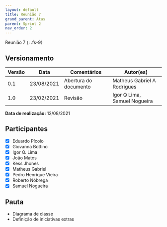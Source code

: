 ```yaml
---
layout: default
title: Reunião 7
grand_parent: Atas
parent: Sprint 2
nav_order: 2
---
```


Reunião 7
{: .fs-9}

## Versionamento

| Versão | Data       | Comentários           | Autor(es)                    |
| ------ | ---------- | --------------------- | ---------------------------- |
| 0.1    | 23/08/2021 | Abertura do documento | Matheus Gabriel A Rodrigues  |
| 1.0    | 23/02/2021 | Revisão               | Igor Q Lima, Samuel Nogueira |

__Data de realização:__ 12/08/2021

## Participantes

- [X] Eduardo Pícolo
- [X] Giovanna Bottino
- [X] Igor Q. Lima
- [X] João Matos
- [X] Kess Jhones
- [X] Matheus Gabriel
- [X] Pedro Henrique Vieira
- [X] Roberto Nóbrega
- [X] Samuel Nogueira

## Pauta

- Diagrama de classe
- Definição de iniciativas extras
